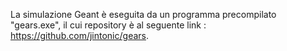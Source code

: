 La simulazione Geant è eseguita da un programma precompilato "gears.exe", il cui repository è al seguente link : https://github.com/jintonic/gears. 